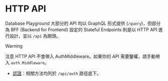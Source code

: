 # HTTP API

Database Playground 大部分的 API 均以 GraphQL 形式提供 (`/query`)，但部分為 BFF (Backend for Frontend) 設定的 Stateful Endpoints 則是以 HTTP API 進行設計，並以 `/api` 為開頭。

> [!WARNING]
> 注意 HTTP API 不會帶入 AuthMiddleware。如果你的 API 需要鑒權，請手動帶入 `auth.Middleware`。

- [認證](./auth)：相關方法均列於 `/api/auth` 路徑底下。
